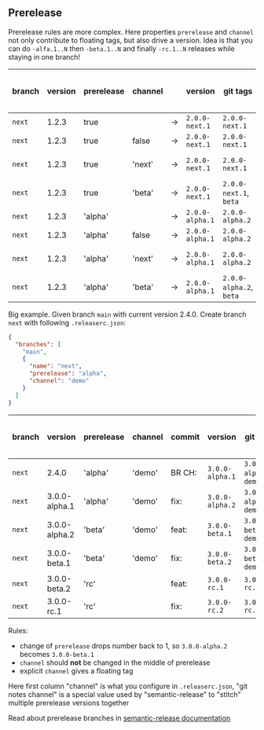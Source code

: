 ## Prerelease

Prerelease rules are more complex.
Here properties `prerelease` and `channel` not only contribute to floating tags, but also drive a version.
Idea is that you can do `-alfa.1..N` then `-beta.1..N` and finally `-rc.1..N` releases while staying in one branch!

| branch | version        | prerelease | channel |    | version         | git tags                | Docker tags and S3 dirs | npm tag |
|--------|----------------|------------|---------|----|-----------------|-------------------------|-------------------------|---------|
| `next` | 1.2.3          | true       |         | -> | `2.0.0-next.1`  | `2.0.0-next.1`          | _same_                  | `next`  |
| `next` | 1.2.3          | true       | false   | -> | `2.0.0-next.1`  | `2.0.0-next.1`          | _same_                  | `next`  |
| `next` | 1.2.3          | true       | 'next'  | -> | `2.0.0-next.1`  | `2.0.0-next.1`          | `2.0.0-next.2`, `next`  | `next`  |
| `next` | 1.2.3          | true       | 'beta'  | -> | `2.0.0-next.1`  | `2.0.0-next.1`, `beta`  | _same_                  | `next`  |
| `next` | 1.2.3          | 'alpha'    |         | -> | `2.0.0-alpha.1` | `2.0.0-alpha.2`         | _same_                  | `next`  |
| `next` | 1.2.3          | 'alpha'    | false   | -> | `2.0.0-alpha.1` | `2.0.0-alpha.2`         | _same_                  | `next`  |
| `next` | 1.2.3          | 'alpha'    | 'next'  | -> | `2.0.0-alpha.1` | `2.0.0-alpha.2`         | `2.0.0-alpha.2`, `next` | `next`  |
| `next` | 1.2.3          | 'alpha'    | 'beta'  | -> | `2.0.0-alpha.1` | `2.0.0-alpha.2`, `beta` | _same_                  | `next`  |

Big example. Given branch `main` with current version 2.4.0. Create branch `next` with following `.releaserc.json`:

```json
{
  "branches": [
    "main",
    {
      "name": "next",
      "prerelease": "alpha",
      "channel": "demo"
    }
  ]
}
```

| branch | version       | prerelease | channel | commit | version         | git tags                | Docker tags and S3 dirs | npm tag |
|--------|---------------|------------|---------|--------|-----------------|-------------------------|-------------------------|---------|
| `next` | 2.4.0         | 'alpha'    | 'demo'  | BR CH: | `3.0.0-alpha.1` | `3.0.0-alpha.1`, `demo` | _same_                  | `demo`  |
| `next` | 3.0.0-alpha.1 | 'alpha'    | 'demo'  | fix:   | `3.0.0-alpha.2` | `3.0.0-alpha.2`, `demo` | _same_                  | `demo`  |
| `next` | 3.0.0-alpha.2 | 'beta'     | 'demo'  | feat:  | `3.0.0-beta.1`  | `3.0.0-beta.1`, `demo`  | _same_                  | `demo`  |
| `next` | 3.0.0-beta.1  | 'beta'     | 'demo'  | fix:   | `3.0.0-beta.2`  | `3.0.0-beta.2`, `demo`  | _same_                  | `demo`  |
| `next` | 3.0.0-beta.2  | 'rc'       |         | feat:  | `3.0.0-rc.1`    | `3.0.0-rc.1`            | _same_                  | `next`  |
| `next` | 3.0.0-rc.1    | 'rc'       |         | fix:   | `3.0.0-rc.2`    | `3.0.0-rc.2`            | _same_                  | `next`  |

Rules:
- change of `prerelease` drops number back to 1, so `3.0.0-alpha.2` becomes `3.0.0-beta.1`
- `channel` should **not** be changed in the middle of prerelease
- explicit `channel` gives a floating tag

Here first column "channel" is what you configure in `.releaserc.json`,
"git notes channel" is a special value used by "semantic-release" to "stitch" multiple prerelease versions together

Read about prerelease branches in [semantic-release documentation](https://semantic-release.gitbook.io/semantic-release/usage/workflow-configuration#pre-release-branches)
